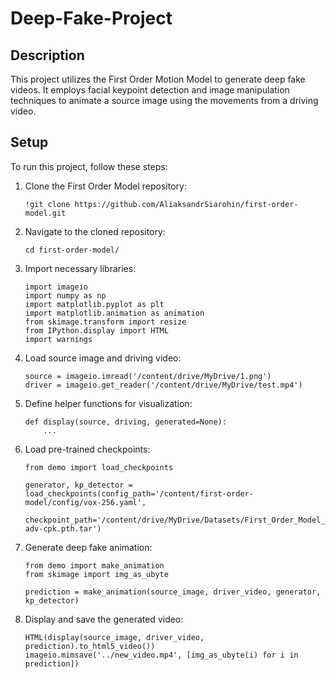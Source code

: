 # Deep-Fake-Project

## Description
This project utilizes the First Order Motion Model to generate deep fake videos. It employs facial keypoint detection and image manipulation techniques to animate a source image using the movements from a driving video.

## Setup
To run this project, follow these steps:

1. Clone the First Order Model repository:
    ```
    !git clone https://github.com/AliaksandrSiarohin/first-order-model.git
    ```

2. Navigate to the cloned repository:
    ```
    cd first-order-model/
    ```

3. Import necessary libraries:
    ```
    import imageio
    import numpy as np
    import matplotlib.pyplot as plt
    import matplotlib.animation as animation
    from skimage.transform import resize
    from IPython.display import HTML
    import warnings
    ```

4. Load source image and driving video:
    ```
    source = imageio.imread('/content/drive/MyDrive/1.png')
    driver = imageio.get_reader('/content/drive/MyDrive/test.mp4')
    ```

5. Define helper functions for visualization:
    ```
    def display(source, driving, generated=None):
        ...
    ```

6. Load pre-trained checkpoints:
    ```
    from demo import load_checkpoints

    generator, kp_detector = load_checkpoints(config_path='/content/first-order-model/config/vox-256.yaml',
                                              checkpoint_path='/content/drive/MyDrive/Datasets/First_Order_Model_Data/vox-adv-cpk.pth.tar')
    ```

7. Generate deep fake animation:
    ```
    from demo import make_animation
    from skimage import img_as_ubyte

    prediction = make_animation(source_image, driver_video, generator, kp_detector)
    ```

8. Display and save the generated video:
    ```
    HTML(display(source_image, driver_video, prediction).to_html5_video())
    imageio.mimsave('../new_video.mp4', [img_as_ubyte(i) for i in prediction])

